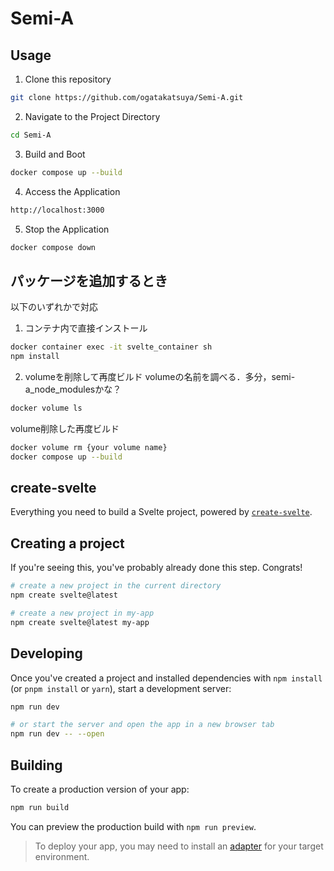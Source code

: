 # Semi-A

## Usage
1. Clone this repository
```sh
git clone https://github.com/ogatakatsuya/Semi-A.git
```
2. Navigate to the Project Directory
```sh
cd Semi-A
```   
3. Build and Boot
```sh
docker compose up --build
```
4. Access the Application
```sh
http://localhost:3000
```
5. Stop the Application
```sh
docker compose down
```

## パッケージを追加するとき
以下のいずれかで対応
1. コンテナ内で直接インストール
```sh
docker container exec -it svelte_container sh
npm install
```
2. volumeを削除して再度ビルド
volumeの名前を調べる．多分，semi-a_node_modulesかな？
```sh
docker volume ls
```
volume削除した再度ビルド
```sh
docker volume rm {your volume name}
docker compose up --build
```

## create-svelte

Everything you need to build a Svelte project, powered by [`create-svelte`](https://github.com/sveltejs/kit/tree/main/packages/create-svelte).

## Creating a project

If you're seeing this, you've probably already done this step. Congrats!

```bash
# create a new project in the current directory
npm create svelte@latest

# create a new project in my-app
npm create svelte@latest my-app
```

## Developing

Once you've created a project and installed dependencies with `npm install` (or `pnpm install` or `yarn`), start a development server:

```bash
npm run dev

# or start the server and open the app in a new browser tab
npm run dev -- --open
```

## Building

To create a production version of your app:

```bash
npm run build
```

You can preview the production build with `npm run preview`.

> To deploy your app, you may need to install an [adapter](https://kit.svelte.dev/docs/adapters) for your target environment.
